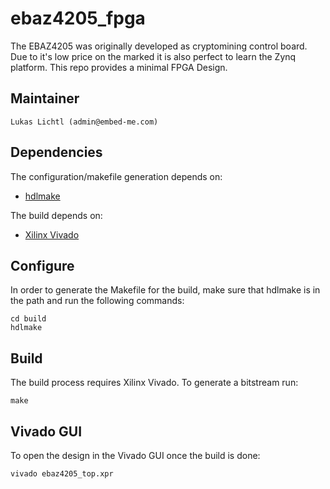 # ebaz4205_fpga

The EBAZ4205 was originally developed as cryptomining control board.
Due to it's low price on the marked it is also perfect to learn
the Zynq platform. This repo provides a minimal FPGA Design.

## Maintainer

	Lukas Lichtl (admin@embed-me.com)

## Dependencies

The configuration/makefile generation depends on:

* [hdlmake](https://hdlmake.readthedocs.io/en/master/)

The build depends on:

* [Xilinx Vivado](https://www.xilinx.com/products/design-tools/vivado.html)

## Configure

In order to generate the Makefile for the build, make sure that hdlmake
is in the path and run the following commands:

	cd build
	hdlmake

## Build

The build process requires Xilinx Vivado. To generate a bitstream run:

	make

## Vivado GUI

To open the design in the Vivado GUI once the build is done:

	vivado ebaz4205_top.xpr